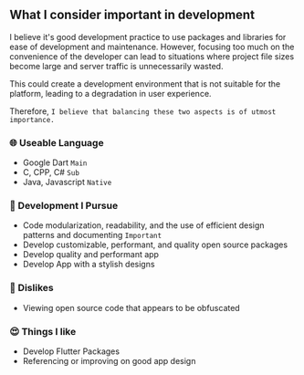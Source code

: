 ## What I consider important in development
I believe it's good development practice to use packages and libraries for ease of development and maintenance. However, focusing too much on the convenience of the developer can lead to situations where project file sizes become large and server traffic is unnecessarily wasted.

This could create a development environment that is not suitable for the platform, leading to a degradation in user experience.

Therefore, `I believe that balancing these two aspects is of utmost importance.`

### 🌐 Useable Language
- Google Dart `Main`
- C, CPP, C# `Sub`
- Java, Javascript `Native`

### 🤪 Development I Pursue
- Code modularization, readability, and the use of efficient design patterns and documenting `Important`
- Develop customizable, performant, and quality open source packages
- Develop quality and performant app
- Develop App with a stylish designs

### 🤬 Dislikes
- Viewing open source code that appears to be obfuscated

### 😍 Things I like
- Develop Flutter Packages
- Referencing or improving on good app design
